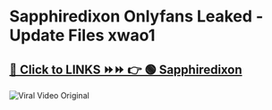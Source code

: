 
 # Sapphiredixon Onlyfans Leaked - Update Files xwao1

## <h2><a href="https://clipsfans.com/Sapphiredixon&ref=git">🔗 Click to LINKS ⏩⏩ 👉 🟢 Sapphiredixon </a></h2>

<a href="https://clipsfans.com/Sapphiredixon&ref=git" rel="nofollow" data-target="animated-image.originalLink"><img src="https://i.ibb.co.com/xMMVF88/686577567.gif" alt="Viral Video Original" style="max-width: 100%; display: inline-block;" data-target="animated-image.originalImage"></a>

